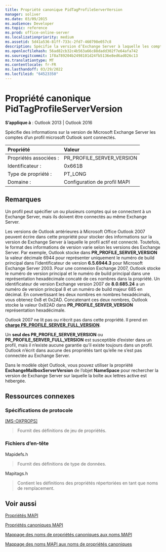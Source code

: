 ```yaml
---
title: Propriété canonique PidTagProfileServerVersion
manager: soliver
ms.date: 03/09/2015
ms.audience: Developer
ms.topic: reference
ms.prod: office-online-server
ms.localizationpriority: medium
ms.assetid: 5d41a536-81ff-733c-2fd7-460798e057c8
description: Spécifie la version d’Exchange Server à laquelle les comptes d’un Outlook sont connectés. Un profil peut spécifier des comptes qui se connectent à un Exchange Server.
ms.openlocfilehash: 56ad82cb32c4b563a66c88dadd302f7e64afa742
ms.sourcegitcommit: 1f8a789204b2498101d24fb5136e8ed6ad026c13
ms.translationtype: MT
ms.contentlocale: fr-FR
ms.lasthandoff: 03/29/2022
ms.locfileid: "64523350"
---
```

# <a name="pidtagprofileserverversion-canonical-property"></a>Propriété canonique PidTagProfileServerVersion

**S’applique à** : Outlook 2013 | Outlook 2016
  
Spécifie des informations sur la version de Microsoft Exchange Server les comptes d’un profil microsoft Outlook sont connectés.
  
|Propriété |Valeur |
|:-----|:-----|
|Propriétés associées :  <br/> |PR_PROFILE_SERVER_VERSION  <br/> |
|Identificateur :  <br/> |0x661B  <br/> |
|Type de propriété :  <br/> |PT_LONG  <br/> |
|Domaine :  <br/> |Configuration de profil MAPI  <br/> |

## <a name="remarks"></a>Remarques

Un profil peut spécifier un ou plusieurs comptes qui se connectent à un Exchange Server, mais ils doivent être connectés au même Exchange Server.
  
Les versions de Outlook antérieures à Microsoft Office Outlook 2007 peuvent écrire dans cette propriété pour stocker des informations sur la version de Exchange Server à laquelle le profil actif est connecté. Toutefois, le format des informations de version varie selon les versions des Exchange Server. Par exemple, Outlook stocke dans **PR_PROFILE_SERVER_VERSION** la valeur décimale 6944 pour représenter uniquement le numéro de build principal dans l’identificateur de version **6.5.6944.3** pour Microsoft Exchange Server 2003. Pour une connexion Exchange 2007, Outlook stocke le numéro de version principal et le numéro de build principal dans une représentation hexadécimale concaté de ces nombres dans la propriété. Un identificateur de version Exchange version 2007 de **8.0.685.24** a un numéro de version principal 8 et un numéro de build majeur 685 en décimal. En convertissant les deux nombres en nombres hexadécimals, vous obtenez 0x8 et 0x2AD. Concatenant ces deux nombres, Outlook stocke la valeur 0x82AD dans **PR_PROFILE_SERVER_VERSION** représentation hexadécimale.
  
Outlook 2007 ne lit pas ou n’écrit pas dans cette propriété. Il prend en **[charge PR_PROFILE_SERVER_FULL_VERSION](pidtagprofileserverfullversion-canonical-property.md)**.
  
Un **seul des PR_PROFILE_SERVER_VERSION** ou **PR_PROFILE_SERVER_FULL_VERSION** est susceptible d’exister dans un profil, mais il n’existe aucune garantie qu’il existe toujours dans un profil. Outlook n’écrit dans aucune des propriétés tant qu’elle ne s’est pas connectée au Exchange Server.
  
Dans le modèle objet Outlook, vous pouvez utiliser la propriété **ExchangeMailboxServerVersion** de l’objet **NameSpace** pour rechercher la version de Exchange Server sur laquelle la boîte aux lettres active est hébergée.
  
## <a name="related-resources"></a>Ressources connexes

### <a name="protocol-specifications"></a>Spécifications de protocole

[[MS-OXPROPS]](https://msdn.microsoft.com/library/f6ab1613-aefe-447d-a49c-18217230b148%28Office.15%29.aspx)
  
> Fournit des définitions de jeu de propriétés.

### <a name="header-files"></a>Fichiers d’en-tête

Mapidefs.h
  
> Fournit des définitions de type de données.

Mapitags.h
  
> Contient les définitions des propriétés répertoriées en tant que noms de remplacement.

## <a name="see-also"></a>Voir aussi

[Propriétés MAPI](mapi-properties.md)
  
[Propriétés canoniques MAPI](mapi-canonical-properties.md)
  
[Mappage des noms de propriétés canoniques aux noms MAPI](mapping-canonical-property-names-to-mapi-names.md)
  
[Mappage des noms MAPI aux noms de propriétés canoniques](mapping-mapi-names-to-canonical-property-names.md)
